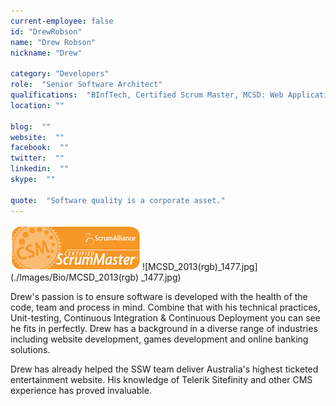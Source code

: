 ```yaml
---
current-employee: false
id: "DrewRobson"
name: "Drew Robson"
nickname: "Drew"

category: "Developers"
role:  "Senior Software Architect"
qualifications:  "BInfTech, Certified Scrum Master, MCSD: Web Applications"
location: ""

blog:  ""
website:  ""
facebook:  ""
twitter:  ""
linkedin:  ""
skype:  ""

quote:  "Software quality is a corporate asset."
---
```


![](./Images/Bio/csm.png) 
![MCSD_2013(rgb)_1477.jpg](./Images/Bio/MCSD_2013(rgb) 
_1477.jpg) 

Drew's passion is to ensure software is developed with the health of the code, team and process in mind. Combine that with his technical practices, Unit-testing, Continuous Integration & Continuous Deployment you can see he fits in perfectly. Drew has a background in a diverse range of industries including website development, games development and online banking solutions.

Drew has already helped the SSW team deliver Australia's highest ticketed entertainment website. His knowledge of Telerik Sitefinity and other CMS experience has proved invaluable.